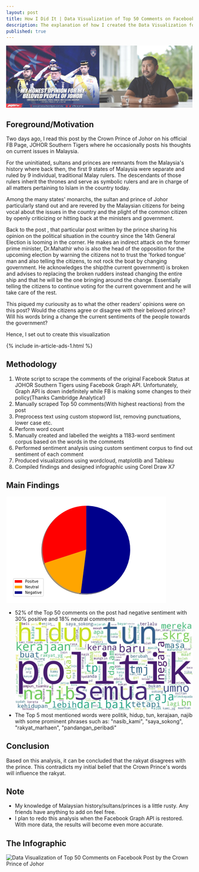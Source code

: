 ```yaml
---
layout: post
title: How I Did It | Data Visualization of Top 50 Comments on Facebook Post by the Crown Prince of Johor
description: The explanation of how I created the Data Visualization for Data Analysis on comments the Facebook Post by the Crown Prince of Johor
published: true
---
```


![Top 50 Comments on Facebook Post by the Crown Prince of Johor Cover Photo](/images/11042018/cover_photo.png)

## Foreground/Motivation
Two days ago, I read this post by the Crown Prince of Johor on his official FB Page, JOHOR Southern Tigers where he occasionally posts his thoughts on current issues in Malaysia.

For the uninitiated, sultans and princes are remnants from the Malaysia's history where back then, the first 9 states of Malaysia were separate and ruled by 9 individual, traditional Malay rulers. The descendants of those rulers inherit the thrones and serve as symbolic rulers and are in charge of all matters pertaining to Islam in the country today.

Among the many states' monarchs, the sultan and prince of Johor particularly stand out and are revered by the Malaysian citizens for being vocal about the issues in the country and the plight of the common citizen by openly criticizing or hitting back at the ministers and government.

Back to the post , that particular post written by the prince sharing his opinion on the political situation in the country since the 14th General Election is looming in the corner. He makes an indirect attack on the former prime minister, Dr.Mahathir who is also the head of the opposition for the upcoming election by warning the citizens not to trust the 'forked tongue' man and also telling the citizens, to not rock the boat by changing government. He acknowledges the ship(the current government) is broken and advises to replacing the broken rudders instead changing the entire ship and that he will be the one bringing around the change. Essentially telling the citizens to continue voting for the current government and he will take care of the rest.

This piqued my curiousity as to what the other readers' opinions were on this post? Would the citizens agree or disagree with their beloved prince? Will his words bring a change the current sentiments of the people towards the government?

Hence, I set out to create this visualization

{% include in-article-ads-1.html %} 

## Methodology
1. Wrote script to scrape the comments of the original Facebook Status at JOHOR Southern Tigers using Facebook Graph API. Unfortunately, Graph API is down indefinitely while FB is making some changes to their policy(Thanks Cambridge Analytica!)
2. Manually scraped Top 50 comments(With highest reactions) from the post
3. Preprocess text using custom stopword list, removing punctuations, lower case etc.
4. Perform word count
5. Manually created and labelled the weights a 1183-word sentiment corpus based on the words in the comments
6. Performed sentiment analysis using custom sentiment corpus to find out sentiment of each comment
7. Produced visualizations using wordcloud, matplotlib and Tableau
8. Compiled findings and designed infographic using Corel Draw X7

## Main Findings
![Comments Sentiment Pie Chart Visualization](/images/11042018/sentiment_pie_chart.png)
- 52% of the Top 50 comments on the post had negative sentiment with 30% positive and 18% neutral comments
![Comments Word Cloud Visualization](/images/11042018/sentiment_word_cloud.jpg)
- The Top 5 most mentioned words were politik, hidup, tun, kerajaan, najib with some prominent phrases such as: "nasib_kami", "saya_sokong", "rakyat_marhaen", "pandangan_peribadi"

## Conclusion
Based on this analysis, it can be concluded that the rakyat disagrees with the prince. This contradicts my initial belief that the Crown Prince's words will influence the rakyat.

## Note
* My knowledge of Malaysian history/sultans/princes is a little rusty. Any friends have anything to add on feel free.
* I plan to redo this analysis when the Facebook Graph API is restored. With more data, the results will become even more accurate.

## The Infographic
![Data Visualization of Top 50 Comments on Facebook Post by the Crown Prince of Johor](/images/10042018/infographic4.png)
